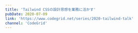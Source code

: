 ```yaml
---
title: 'Tailwind CSSの設計思想を業務に活かす'
pubDate: 2020-07-09
link: 'https://www.codegrid.net/series/2020-tailwind-talk'
channel: 'CodeGrid'
---
```

